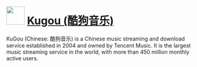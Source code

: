 ﻿# <img src="https://cdn.jsdelivr.net/gh/chtof/chocolatey-packages/automatic/kugou/kugou.png" width="48" height="48"/> [Kugou (酷狗音乐)](https://chocolatey.org/packages/kugou)

KuGou (Chinese: 酷狗音乐) is a Chinese music streaming and download service established in 2004 and owned by Tencent Music. It is the largest music streaming service in the world, with more than 450 million monthly active users.